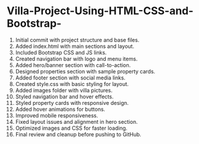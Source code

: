 # Villa-Project-Using-HTML-CSS-and-Bootstrap-

1. Initial commit with project structure and base files.<br>
2. Added index.html with main sections and layout.<br>
3. Included Bootstrap CSS and JS links.<br>
4. Created navigation bar with logo and menu items.<br>
5. Added hero/banner section with call-to-action.<br>
6. Designed properties section with sample property cards.<br>
7. Added footer section with social media links.<br>
8. Created style.css with basic styling for layout.<br>
9. Added images folder with villa pictures.<br>
10. Styled navigation bar and hover effects.<br>
11. Styled property cards with responsive design.<br>
12. Added hover animations for buttons.<br>
13. Improved mobile responsiveness.<br>
14. Fixed layout issues and alignment in hero section.<br>
15. Optimized images and CSS for faster loading.<br>
16. Final review and cleanup before pushing to GitHub.

